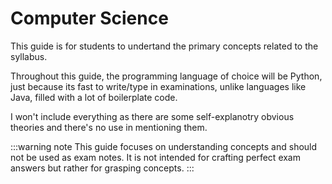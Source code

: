 # Computer Science

This guide is for students to undertand the primary concepts related to the syllabus. 

Throughout this guide, the programming language of choice will be Python, just because its fast to write/type in examinations, unlike languages like Java, filled with a lot of boilerplate code. 

I won't include everything as there are some self-explanotry obvious theories and there's no use in mentioning them. 

:::warning note
This guide focuses on understanding concepts and should not be used as exam notes. It is not intended for crafting perfect exam answers but rather for grasping concepts.
:::